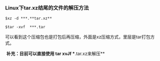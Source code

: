

###  Linux下tar.xz结尾的文件的解压方法

```
$xz -d ***.**tar.xz**

$tar -xvf  ***.tar
```

​     可以看到这个压缩包也是打包后再压缩，外面是xz压缩方式，里层是tar打包方式。

​      **补充：目前可以直接使用 tar xvJf  \***.tar.xz来解压**